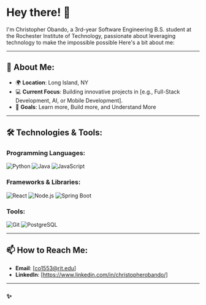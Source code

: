 # Hey there! 👋

I'm Christopher Obando, a 3rd-year Software Engineering B.S. student at the Rochester Institute of Technology, passionate about leveraging technology to make the impossible possible Here's a bit about me:

---

## 🚀 About Me:
- 🌍 **Location**: Long Island, NY
- 💻 **Current Focus**: Building innovative projects in [e.g., Full-Stack Development, AI, or Mobile Development].
- 🎯 **Goals**: Learn more, Build more, and Understand More

---

## 🛠️ Technologies & Tools:

### Programming Languages:
![Python](https://img.shields.io/badge/Python-3670A0?style=for-the-badge&logo=python&logoColor=ffdd54)
![Java](https://img.shields.io/badge/Java-ED8B00?style=for-the-badge&logo=java&logoColor=white)
![JavaScript](https://img.shields.io/badge/JavaScript-323330?style=for-the-badge&logo=javascript&logoColor=F7DF1E)

### Frameworks & Libraries:
![React](https://img.shields.io/badge/React-20232A?style=for-the-badge&logo=react&logoColor=61DAFB)
![Node.js](https://img.shields.io/badge/Node.js-43853D?style=for-the-badge&logo=node.js&logoColor=white)
![Spring Boot](https://img.shields.io/badge/Spring_Boot-6DB33F?style=for-the-badge&logo=spring-boot&logoColor=white)

### Tools:
![Git](https://img.shields.io/badge/Git-F05032?style=for-the-badge&logo=git&logoColor=white)
![PostgreSQL](https://img.shields.io/badge/postgresql-4169e1?style=for-the-badge&logo=postgresql&logoColor=white)

---

## 📫 How to Reach Me:
- **Email**: [co1553@rit.edu]
- **LinkedIn**: [https://www.linkedin.com/in/christopherobando/]

---

### ✨
